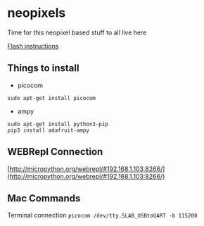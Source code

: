 # neopixels
Time for this neopixel based stuff to all live here

[Flash instructions](https://docs.micropython.org/en/latest/esp8266/tutorial/intro.html)

## Things to install
* picocom

```
sudo apt-get install picocom
```

* ampy

```
sudo apt-get install python3-pip
pip3 install adafruit-ampy
```

## WEBRepl Connection

[http://micropython.org/webrepl/#192.168.1.103:8266/](http://micropython.org/webrepl/#192.168.1.103:8266/)

## Mac Commands
Terminal connection
```picocom /dev/tty.SLAB_USBtoUART -b 115200```
